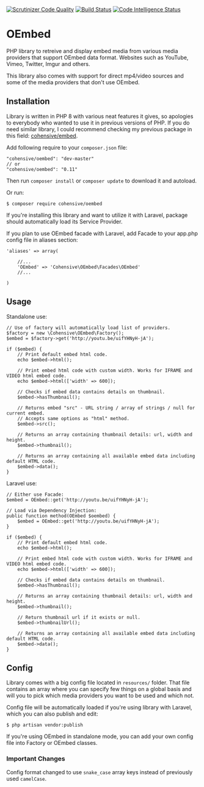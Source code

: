 [![Scrutinizer Code Quality](https://scrutinizer-ci.com/g/KaneCohen/oembed/badges/quality-score.png?b=master)](https://scrutinizer-ci.com/g/KaneCohen/oembed/?branch=master)
[![Build Status](https://scrutinizer-ci.com/g/KaneCohen/oembed/badges/build.png?b=master)](https://scrutinizer-ci.com/g/KaneCohen/oembed/build-status/master)
[![Code Intelligence Status](https://scrutinizer-ci.com/g/KaneCohen/oembed/badges/code-intelligence.svg?b=master)](https://scrutinizer-ci.com/code-intelligence)

# OEmbed

PHP library to retreive and display embed media from various media providers that support OEmbed data format. Websites such as YouTube, Vimeo, Twitter, Imgur and others.

This library also comes with support for direct mp4/video sources and some of the media providers that don't use OEmbed.

## Installation

Library is written in PHP 8 with various neat features it gives, so apologies to everybody who wanted to use it in previous versions of PHP. If you do need similar library, I could recommend checking my previous package in this field: [cohensive/embed](https://github.com/KaneCohen/embed).

Add following require to your `composer.json` file:

~~~
"cohensive/oembed": "dev-master"
// or
"cohensive/oembed": "0.11"
~~~

Then run `composer install` or `composer update` to download it and autoload.

Or run:

~~~
$ composer require cohensive/oembed
~~~

If you're installing this library and want to utilize it with Laravel, package should automatically load its Service Provider.

If you plan to use OEmbed facade with Laravel, add Facade to your app.php config file in aliases section:

~~~
'aliases' => array(

	//...
	'OEmbed' => 'Cohensive\OEmbed\Facades\OEmbed'
	//...

)
~~~

## Usage

Standalone use:
~~~
// Use of factory will automatically load list of providers.
$factory = new \Cohensive\OEmbed\Factory();
$embed = $factory->get('http://youtu.be/uifYHNyH-jA');

if ($embed) {
	// Print default embed html code.
	echo $embed->html();

	// Print embed html code with custom width. Works for IFRAME and VIDEO html embed code.
	echo $embed->html(['width' => 600]);

	// Checks if embed data contains details on thumbnail.
	$embed->hasThumbnail();

	// Returns embed "src" - URL string / array of strings / null for current embed.
	// Accepts same options as "html" method.
	$embed->src();

	// Returns an array containing thumbnail details: url, width and height.
	$embed->thumbnail();

	// Returns an array containing all available embed data including default HTML code.
	$embed->data();
}
~~~

Laravel use:
~~~
// Either use Facade:
$embed = OEmbed::get('http://youtu.be/uifYHNyH-jA');

// Load via Dependency Injection:
public function method(OEmbed $oembed) {
	$embed = OEmbed::get('http://youtu.be/uifYHNyH-jA');
}

if ($embed) {
	// Print default embed html code.
	echo $embed->html();

	// Print embed html code with custom width. Works for IFRAME and VIDEO html embed code.
	echo $embed->html(['width' => 600]);

	// Checks if embed data contains details on thumbnail.
	$embed->hasThumbnail();

	// Returns an array containing thumbnail details: url, width and height.
	$embed->thumbnail();

	// Return thumbnail url if it exists or null.
	$embed->thumbnailUrl();

	// Returns an array containing all available embed data including default HTML code.
	$embed->data();
}
~~~

## Config

Library comes with a big config file located in `resources/` folder. That file contains an array where you can specify few things on a global basis and will you to pick which media providers you want to be used and which not.

Config file will be automatically loaded if you're using library with Laravel, which you can also publish and edit:

~~~
$ php artisan vendor:publish
~~~

If you're using OEmbed in standalone mode, you can add your own config file into Factory or OEmbed classes.

### Important Changes

Config format changed to use `snake_case` array keys instead of previously used `camelCase`.
